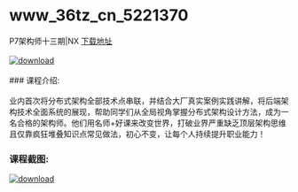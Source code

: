 # www_36tz_cn_5221370
P7架构师十三期|NX
[下载地址](http://www.36tz.cn/article/5221370 "下载地址")
<br/></br>[![download](http://36tz.cn/muke_img/2021_10_1-26-300x147.png "下载地址")](http://www.36tz.cn/article/5221370 "下载地址")
<br/></br>### 课程介绍:<br/></br>业内首次将分布式架构全部技术点串联，并结合大厂真实案例实践讲解，将后端架构技术全面系统的展现，帮助同学们从全局视角掌握分布式架构设计方法，成为一名合格的架构师。他们用名师+好课来改变世界，打破业界严重缺乏顶层架构思维且仅靠疯狂堆叠知识点常见做法，初心不变，让每个人持续提升职业能力！

### 课程截图:
[![download](http://36tz.cn/muke_img/2021_10_2-22.png "下载地址")](http://www.36tz.cn/article/5221370 "下载地址")
